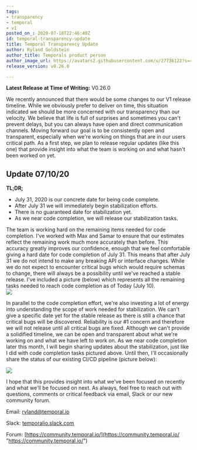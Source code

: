 ```yaml
---
tags:
- transparency
- temporal
- v1
posted_on_: 2020-07-10T22:46:40Z
id: temporal-transparency-update
title: Temporal Transparency Update
author: Ryland Goldstein
author_title: Temporals product person
author_image_url: https://avatars2.githubusercontent.com/u/27736122?s=460&u=7b6a3e58ec7ed7157f23f51e91a2f4cd2028d606&v=4
release_version: v0.26.0

---
```

**Latest Release at Time of Writing:** V0.26.0

We recently announced that there would be some changes to our V1 release timeline. While we obviously prefer to deliver on time, this situation indicated we should be more concerned with our transparency than our velocity. We believe that life is full of surprises and sometimes you can't prevent delays, but you can always have open and direct communication channels. Moving forward our goal is to be consistently open and transparent, especially when we're working on things that are in our users critical path. As a first step, we plan to release regular updates (like this one) that provide insight into what the team is working on and what hasn't been worked on yet.

## Update 07/10/20

**TL;DR;**

* July 31, 2020 is our concrete date for being code complete.
* After July 31 we will immediately begin stabilization efforts.
* There is no guaranteed date for stabilization yet.
* As we near code completion, we will release our stabilization tasks.

The team is working hard on the remaining items needed for code completion. I've worked with Max and Samar to ensure that our estimates reflect the remaining work much more accurately than before. This accuracy greatly improves our confidence, enough that we feel comfortable giving a hard date for code completion of July 31. This means that after July 31 we do not intend to make any breaking API or interface changes. While we do not expect to encounter critical bugs which would require schemas to change, there will always be a possibility until we've reached a stable release. I've included a picture (below) which represents all the remaining tasks needed to reach code completion as of Today (July 10).  
![](/cms/screen-shot-2020-07-10-at-9-48-49-am.png)

In parallel to the code completion effort, we're also investing a lot of energy into understanding the scope of work needed for stabilization. We can't give a specific date yet for the stable release as there is still a chance that critical bugs will be discovered. Reliability is our #1 concern and therefore we will not release until all critical bugs are fixed. Although we can't provide a solidified timeline, we can be open and transparent about what we're working on and what we have left to work on. As we near code completion later this month, I will begin sharing updates about the stabilization, just like I did with code completion tasks pictured above. Until then, I'll occasionally share the status of our existing CI/CD pipeline (picture below):

![](/cms/screen-shot-2020-07-10-at-9-36-36-am.png)

I hope that this provides insight into what we've been focused on recently and what we'll be focused on next. As always, feel free to reach out with questions, comments or critical feedback via email, Slack or our new community forum.

Email: [ryland@temporal.io](mailto:ryland@temporal.io)

Slack: [temporalio.slack.com](http://temporalio.slack.com/)

Forum: [https://community.temporal.io/](https://community.temporal.io/ "https://community.temporal.io/")